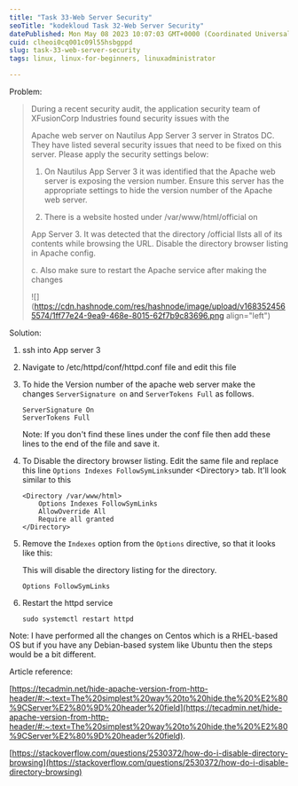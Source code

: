 ```yaml
---
title: "Task 33-Web Server Security"
seoTitle: "kodekloud Task 32-Web Server Security"
datePublished: Mon May 08 2023 10:07:03 GMT+0000 (Coordinated Universal Time)
cuid: clheoi0cq001c09l55hsbgppd
slug: task-33-web-server-security
tags: linux, linux-for-beginners, linuxadministrator

---
```


Problem:

> During a recent security audit, the application security team of XFusionCorp Industries found security issues with the
> 
> Apache web server on Nautilus App Server 3 server in Stratos DC. They have listed several security issues that need to be fixed on this server. Please apply the security settings below:
> 
> 1. On Nautilus App Server 3 it was identified that the Apache web server is exposing the version number. Ensure this server has the appropriate settings to hide the version number of the Apache web server.
>     
> 2. There is a website hosted under /var/www/html/official on
>     
> 
> App Server 3. It was detected that the directory /official lIsts all of its contents while browsing the URL. Disable the directory browser listing in Apache config.
> 
> c. Also make sure to restart the Apache service after making the changes
> 
> ![](https://cdn.hashnode.com/res/hashnode/image/upload/v1683524565574/1ff77e24-9ea9-468e-8015-62f7b9c83696.png align="left")

Solution:

1. ssh into App server 3
    
2. Navigate to /etc/httpd/conf/httpd.conf file and edit this file
    
3. To hide the Version number of the apache web server make the changes `ServerSignature on` and `ServerTokens Full` as follows.
    
    ```plaintext
    ServerSignature On
    ServerTokens Full
    ```
    
    Note: If you don't find these lines under the conf file then add these lines to the end of the file and save it.
    
4. To Disable the directory browser listing. Edit the same file and replace this line `Options Indexes FollowSymLinks`under &lt;Directory&gt; tab. It'll look similar to this
    
    ```plaintext
    <Directory /var/www/html>
        Options Indexes FollowSymLinks
        AllowOverride All
        Require all granted
    </Directory>
    ```
    
5. Remove the `Indexes` option from the `Options` directive, so that it looks like this:
    
    This will disable the directory listing for the directory.
    
    ```plaintext
    Options FollowSymLinks
    ```
    
6. Restart the httpd service
    
    ```plaintext
    sudo systemctl restart httpd
    ```
    

Note: I have performed all the changes on Centos which is a RHEL-based OS but if you have any Debian-based system like Ubuntu then the steps would be a bit different.

Article reference:

[https://tecadmin.net/hide-apache-version-from-http-header/#:~:text=The%20simplest%20way%20to%20hide,the%20%E2%80%9CServer%E2%80%9D%20header%20field](https://tecadmin.net/hide-apache-version-from-http-header/#:~:text=The%20simplest%20way%20to%20hide,the%20%E2%80%9CServer%E2%80%9D%20header%20field).

[https://stackoverflow.com/questions/2530372/how-do-i-disable-directory-browsing](https://stackoverflow.com/questions/2530372/how-do-i-disable-directory-browsing)